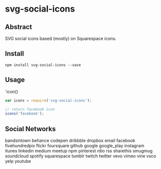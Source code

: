 # svg-social-icons

## Abstract

SVG social icons based (mostly) on Squarespace icons.

## Install

`npm install svg-social-icons --save`

## Usage
`icon(<network>)

```js
var icons = require('svg-social-icons');

// return facebook icon 
icons('facebook');
```

## Social Networks

bandsintown
behance
codepen
dribbble
dropbox
email
facebook
fivehundredpix
flickr
foursquare
github
google
google_play
instagram
itunes
linkedin
medium
meetup
npm
pinterest
rdio
rss
sharethis
smugmug
soundcloud
spotify
squarespace
tumblr
twitch
twitter
vevo
vimeo
vine
vsco
yelp
youtube
